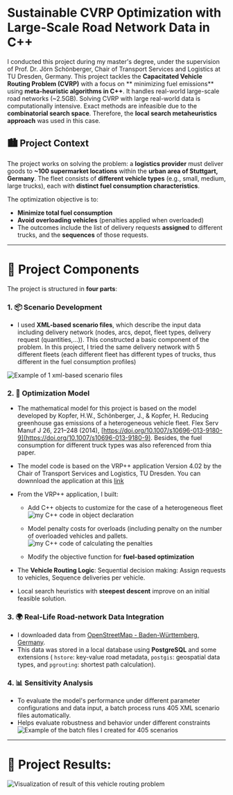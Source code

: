 # Sustainable CVRP Optimization with Large-Scale Road Network Data in C++

I conducted this project during my master's degree, under the supervision of Prof. Dr. Jörn Schönberger, Chair of Transport Services and Logistics at TU Dresden, Germany.
This project tackles the **Capacitated Vehicle Routing Problem (CVRP)** with a focus on ** minimizing fuel emissions** using **meta-heuristic algorithms in C++**. It handles real-world large-scale road networks (~2.5GB). Solving CVRP with large real-world data is computationally intensive. Exact methods are infeasible due to the **combinatorial search space**. Therefore, the **local search metaheuristics approach** was used in this case.

## 🏙️ Project Context

The project works on solving the problem: a **logistics provider** must deliver goods to **~100 supermarket locations** within the **urban area of Stuttgart, Germany**. The fleet consists of **different vehicle types** (e.g., small, medium, large trucks), each with **distinct fuel consumption characteristics**.

The optimization objective is to:
- **Minimize total fuel consumption**
- **Avoid overloading vehicles** (penalties applied when overloaded)
- The outcomes include the list of delivery requests **assigned** to different trucks, and the **sequences** of those requests.

---

# 🧱 Project Components

The project is structured in **four parts**:

### 1. 📦 Scenario Development
- I used **XML-based scenario files**, which describe the input data including delivery network (nodes, arcs, depot, fleet types, delivery request (quantities,...)). This constructed a basic component of the problem. In this project, I tried the same delivery network with 5 different fleets (each different fleet has different types of trucks, thus different in the fuel consumption profiles)

![Example of 1 xml-based scenario files](https://github.com/user-attachments/assets/bec850db-8cc8-4310-8a41-f303ad7b2f4f)

### 2. 🧮 Optimization Model
- The mathematical model for this project is based on the model developed by Kopfer, H.W., Schönberger, J., & Kopfer, H. Reducing greenhouse gas emissions of a heterogeneous vehicle fleet. Flex Serv Manuf J 26, 221–248 (2014),  [https://doi.org/10.1007/s10696-013-9180-9](https://doi.org/10.1007/s10696-013-9180-9). Besides, the fuel consumption for different truck types was also referenced from thia paper.
  
- The model code is based on the VRP++ application Version 4.02 by the Chair of Transport Services and Logistics, TU Dresden. You can downnload the application at this [link](https://tu-dresden.de/bu/verkehr/ivw/vbl/software/vrp)
  
- From the VRP++ application, I built:
  - Add C++ objects to customize for the case of a heterogeneous fleet
    ![my C++ code in object declaration](https://github.com/user-attachments/assets/307493bf-33c4-488c-af9f-8f61f8af5e61)

  - Model penalty costs for overloads (including penalty on the number of overloaded vehicles and pallets.
    ![my C++ code of calculating the penalties](https://github.com/user-attachments/assets/81e484d9-b004-42ab-a3b1-6520d26a6c97)

  - Modify the objective function for **fuel-based optimization**
    
- The **Vehicle Routing Logic**: Sequential decision making: Assign requests to vehicles, Sequence deliveries per vehicle.
- Local search heuristics with **steepest descent** improve on an initial feasible solution.

### 3. 🌍 Real-Life Road-network Data Integration
- I downloaded data from [OpenStreetMap - Baden-Württemberg, Germany](https://download.geofabrik.de/europe/germany/baden-wuerttemberg.html).
- This data was stored in a local database using **PostgreSQL** and some extensions ( `hstore`: key-value road metadata,  `postgis`: geospatial data types, and `pgrouting`: shortest path calculation).

### 4. 📊 Sensitivity Analysis
- To evaluate the model's performance under different parameter configurations and data input, a batch process runs 405 XML scenario files automatically.
- Helps evaluate robustness and behavior under different constraints
![Example of the batch files I created for 405 scenarios](https://github.com/user-attachments/assets/6f6805bc-26c8-4d4d-97b8-d7a23209a227)

---

# 🧱 Project Results:


![Visualization of result of this vehicle routing problem](https://github.com/user-attachments/assets/21de2f20-48ee-4108-8a21-9455888d0ed2)



